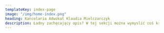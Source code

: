 ```yaml
---
templateKey: index-page
image: "/img/home-index.png"
heading: Kancelaria Adwokat Klaudia Mielczarczyk
description: Ładny zachęcający opis? W tej sekcji można wymyslić coś krótkiego, forma dowolna.
---
```

